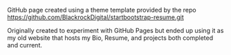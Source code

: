 GitHub page created using a theme template provided by the repo https://github.com/BlackrockDigital/startbootstrap-resume.git

Originally created to experiment with GitHub Pages but ended up using it as my old website that hosts my Bio, Resume, and projects both completed and current.
